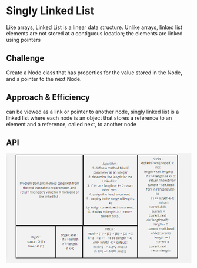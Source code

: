 # Singly Linked List
Like arrays, Linked List is a linear data structure. Unlike arrays, linked list elements are not stored at a contiguous location; the elements are linked using pointers

## Challenge
Create a Node class that has properties for the value stored in the Node, and a pointer to the next Node.

## Approach & Efficiency
can be viewed as a link or pointer to another node,  singly linked list is a linked list where each node is an object that stores a reference to an element and a reference, called next, to another node

## API
<!-- Description of each method publicly available to your Linked List -->

![Challenge 07 - linked-list-kth](Capturekth.PNG)